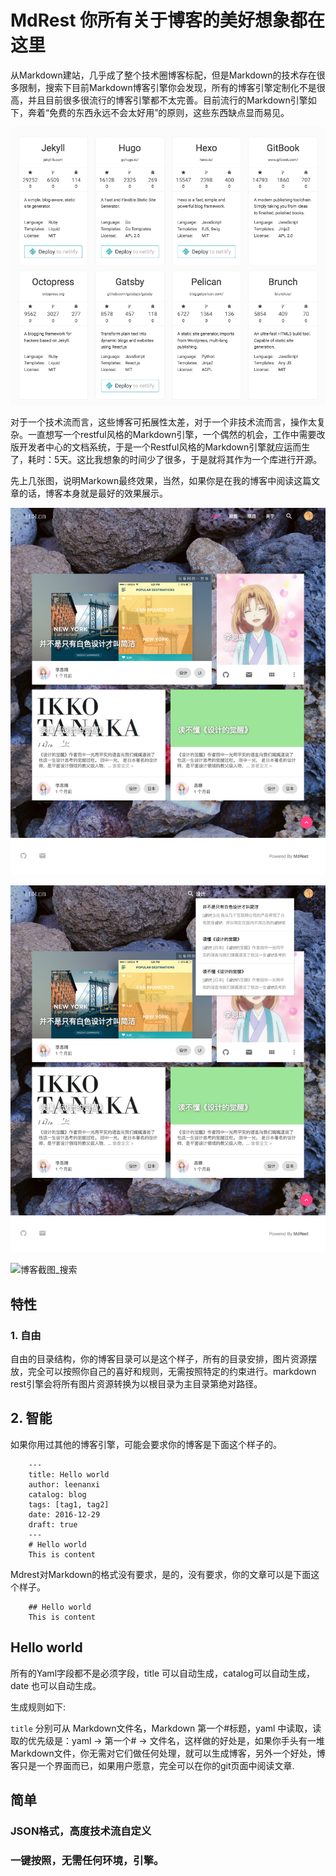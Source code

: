 # MdRest 你所有关于博客的美好想象都在这里


从Markdown建站，几乎成了整个技术圈博客标配，但是Markdown的技术存在很多限制，搜索下目前Markdown博客引擎你会发现，所有的博客引擎定制化不是很高，并且目前很多很流行的博客引擎都不太完善。目前流行的Markdown引擎如下，奔着“免费的东西永远不会太好用”的原则，这些东西缺点显而易见。

![流行的markdown引擎](mdrest_img/流行的markdown引擎.png "流行的markdown引擎")

对于一个技术流而言，这些博客可拓展性太差，对于一个非技术流而言，操作太复杂。一直想写一个restful风格的Markdown引擎，一个偶然的机会，工作中需要改版开发者中心的文档系统，于是一个Restful风格的Markdown引擎就应运而生了，耗时：5天。这比我想象的时间少了很多，于是就将其作为一个库进行开源。

先上几张图，说明Markown最终效果，当然，如果你是在我的博客中阅读这篇文章的话，博客本身就是最好的效果展示。

![博客截图_主页](mdrest_img/博客截图_主页.png "主页")

![博客截图_搜索](mdrest_img/博客截图_搜索.png "全文搜索")

![博客截图_搜索](mdrest_img/博客截图_评论.png "一个参数配置评论系统")






## 特性

### 1. 自由

自由的目录结构，你的博客目录可以是这个样子，所有的目录安排，图片资源摆放，完全可以按照你自己的喜好和规则，无需按照特定的约束进行。markdown rest引擎会将所有图片资源转换为以根目录为主目录第绝对路径。





## 2. 智能

如果你用过其他的博客引擎，可能会要求你的博客是下面这个样子的。


```
    ---
    title: Hello world
    author: leenanxi
    catalog: blog
    tags: [tag1, tag2]
    date: 2016-12-29
    draft: true
    ---
    # Hello world
    This is content
```

Mdrest对Markdown的格式没有要求，是的，没有要求，你的文章可以是下面这个样子。


```
    ## Hello world
    This is content
```


## Hello world

所有的Yaml字段都不是必须字段，title 可以自动生成，catalog可以自动生成，date 也可以自动生成。

生成规则如下:

`title` 分别可从 Markdown文件名，Markdown 第一个#标题，yaml 中读取，读取的优先级是：yaml -> 第一个# -> 文件名，这样做的好处是，如果你手头有一堆Markdown文件，你无需对它们做任何处理，就可以生成博客，另外一个好处，博客只是一个界面而已，如果用户愿意，完全可以在你的git页面中阅读文章.







## 简单

### JSON格式，高度技术流自定义




### 一键按照，无需任何环境，引擎。










